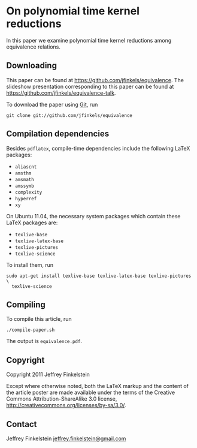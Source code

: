 # On polynomial time kernel reductions #

In this paper we examine polynomial time kernel reductions among equivalence
relations.

## Downloading ##

This paper can be found at https://github.com/jfinkels/equivalence. The
slideshow presentation corresponding to this paper can be found at
https://github.com/jfinkels/equivalence-talk.

To download the paper using [Git][1], run

    git clone git://github.com/jfinkels/equivalence

[1]: http://git-scm.com

## Compilation dependencies ##

Besides `pdflatex`, compile-time dependencies include the following LaTeX
packages:

* `aliascnt`
* `amsthm`
* `amsmath`
* `amssymb`
* `complexity`
* `hyperref`
* `xy`

On Ubuntu 11.04, the necessary system packages which contain these LaTeX
packages are:

* `texlive-base`
* `texlive-latex-base`
* `texlive-pictures`
* `texlive-science`

To install them, run

    sudo apt-get install texlive-base texlive-latex-base texlive-pictures \
      texlive-science

## Compiling ##

To compile this article, run 

    ./compile-paper.sh

The output is `equivalence.pdf`.

## Copyright ##

Copyright 2011 Jeffrey Finkelstein

Except where otherwise noted, both the LaTeX markup and the content of the
article poster are made available under the terms of the Creative Commons
Attribution-ShareAlike 3.0 license,
http://creativecommons.org/licenses/by-sa/3.0/.

## Contact ##

Jeffrey Finkelstein <jeffrey.finkelstein@gmail.com>
